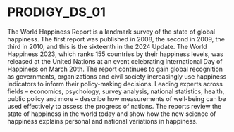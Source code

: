# PRODIGY_DS_01
The World Happiness Report is a landmark survey of the state of global happiness. The first report was published in 2008, the second in 2009, the third in 2010, and this is the sixteenth in the 2024 Update. The World Happiness 2023, which ranks 155 countries by their happiness levels, was released at the United Nations at an event celebrating International Day of Happiness on March 20th. The report continues to gain global recognition as governments, organizations and civil society increasingly use happiness indicators to inform their policy-making decisions. Leading experts across fields – economics, psychology, survey analysis, national statistics, health, public policy and more – describe how measurements of well-being can be used effectively to assess the progress of nations. The reports review the state of happiness in the world today and show how the new science of happiness explains personal and national variations in happiness.
